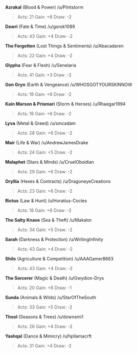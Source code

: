 **Azrakal** (Blood & Power) /u/Plintstorm 
> Acts: 21 Gain: +6 Draw: -2

**Dawri** (Fate & Time) /u/gorok1089 
> Acts: 43 Gain: +4 Draw: -2

**The Forgotten** (Lost Things & Sentiments) /u/Abacadaren 
> Acts: 22 Gain: +4 Draw: -2

**Glypha** (Fear & Flesh) /u/Senelaria 
> Acts: 41 Gain: +3 Draw: -2

**Gon Gryn** (Earth & Vengeance) /u/WHOSGOTYOURSKINNOW 
> Acts: 18 Gain: +6 Draw: -2

**Kain Marson & Prismari** (Storm & Heroes) /u/Rhaegar1994 
> Acts: 18 Gain: +6 Draw: -2

**Lyva** (Metal & Greed) /u/smcadam 
> Acts: 28 Gain: +6 Draw: -2

**Mair** (Life & War) /u/AndrewJamesDrake 
> Acts: 24 Gain: +5 Draw: -2

**Malaphet** (Stars & Minds) /u/CruelObsidian 
> Acts: 29 Gain: +6 Draw: -2

**Oryllia** (Hexes & Contracts) /u/DragoneyeCreations 
> Acts: 23 Gain: +6 Draw: -2

**Rictus** (Law & Hunt) /u/Horatius-Cocles 
> Acts: 18 Gain: +6 Draw: -2

**The Salty Knave** (Sea & Theft) /u/Makator 
> Acts: 34 Gain: +5 Draw: -2

**Sarah** (Darkness & Protection) /u/WritingInfinity 
> Acts: 43 Gain: +4 Draw: -2

**Shilo** (Agriculture & Competition) /u/AAAGamer8663 
> Acts: 43 Gain: +4 Draw: -2

**The Sorcerer** (Magic & Death) /u/Gwydion-Drys 
> Acts: 20 Gain: +6 Draw: -1

**Sunda** (Animals & Wilds) /u/StarOfTheSouth 
> Acts: 33 Gain: +5 Draw: -2

**Thool** (Seasons & Trees) /u/downsmi1 
> Acts: 26 Gain: +4 Draw: -2

**Yashqal** (Dance & Mimicry) /u/hpllamacrft 
> Acts: 31 Gain: +4 Draw: -2
